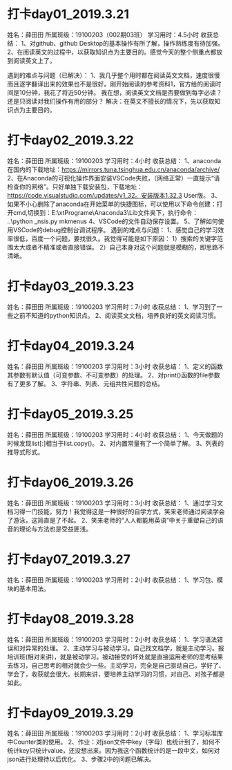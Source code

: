 
# 打卡day01_2019.3.21
姓名：薛田田
所属班级：19100203（002期03班）
学习用时：4.5小时
收获总结：
	1、对github、github Desktop的基本操作有所了解，操作熟练度有待加强。
	2、在阅读英文的过程中，以获取知识点为主要目的。感觉今天的整个侧重点都放到阅读英文上了。

遇到的难点与问题（已解决）：
	1、我几乎整个用时都在阅读英文文档，速度很慢而且逐字翻译出来的效果也不是很好。刚开始阅读的参考资料1，官方给的阅读时间是10分钟，我花了将近50分钟。
	我在想，阅读英文文档是否要做到每字必读？还是只阅读对我们操作有用的部分？
			解决：在英文不擅长的情况下，先以获取知识点为主要目的。

# 打卡day02_2019.3.22
姓名：薛田田
所属班级：19100203
学习用时：4小时
收获总结：
	1、anaconda在国内的下载地址：https://mirrors.tuna.tsinghua.edu.cn/anaconda/archive/
	2、在Anaconda的可视化操作界面安装VSCode失败，（网络正常）一直提示“请检查你的网络”。只好单独下载安装包，下载地址：https://code.visualstudio.com/updates/v1_32。安装版本1.32.3 User版。
	3、如果不小心删除了anaconda在开始菜单的快捷图标，可以使用以下命令创建：打开cmd,切换到：E:\xtPrograme\Anaconda3\Lib文件夹下，执行命令： ..\python _nsis.py mkmenus 
	4、VSCode的文件自动保存设置。
	5、了解如何使用VSCode的debug控制台调试程序。
遇到的难点与问题：
	1、感觉自己的学习效率很低，百度一个问题，要找很久。我觉得可能是如下原因：
		1）搜索的关键字范围太大或者不精准或者直接错误。
		2）自己本身对这个问题就是模糊的，即思路不清晰。

# 打卡day03_2019.3.23
姓名：薛田田
所属班级：19100203
学习用时：7小时
收获总结：
	1、学习到了一些之前不知道的python知识点。
	2、阅读英文文档，培养良好的英文阅读习惯。
	
# 打卡day04_2019.3.24
姓名：薛田田
所属班级：19100203
学习用时：3小时
收获总结：
	1、定义的函数其参数有默认值（可变参数、不可变参数）的处理。
	2、对print()函数的file参数有了更多了解。
	3、字符串、列表、元组共性问题的总结。

# 打卡day05_2019.3.25
姓名：薛田田
所属班级：19100203
学习用时：4小时
收获总结：
	1、今天做题的时候发现list[:]相当于list.copy()。
	2、对内置常量有了一个简单了解。
	3、列表的推导式形式。

# 打卡day06_2019.3.26
姓名：薛田田
所属班级：19100203
学习用时：3小时
收获总结：
	1、通过学习文档习得一门技能，努力！我觉得这是一种很好的自学方式，笑来老师通过阅读学会了游泳，这简直是了不起。
	2、笑来老师的“人人都能用英语”中关于重塑自己的语音的理论与方法也是受益匪浅。

# 打卡day07_2019.3.27
姓名：薛田田
所属班级：19100203
学习用时：2小时
收获总结：
	1、学习包、模块的基本用法。

# 打卡day08_2019.3.28
姓名：薛田田
所属班级：19100203
学习用时：2小时
收获总结：
	1、学习语法错误和对异常的处理。
	2、主动学习与被动学习。自己找文档学，就是主动学习。报培训班(相对来讲)，就是被动学习。被动接受的坏处就是直接运用老师的思考结果去练习，自己思考的相对就会少一些。主动学习，完全是自己驱动自己，学好了、学会了，收获就会很大。长期来讲，要培养主动学习的习惯，对自己、对孩子都是如此。

# 打卡day09_2019.3.29
姓名：薛田田
所属班级：19100203
学习用时：2小时
收获总结：
	1、学习标准库中Counter类的使用。
	2、作业：对json文件中key（字母）也统计到了，如何不统计key只统计value，还没想出来。因为我这个函数统计的是一段中文，如何对json进行处理待以后优化。
	3、步骤2中的问题已解决。